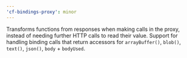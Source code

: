 ```yaml
---
'cf-bindings-proxy': minor
---
```


Transforms functions from responses when making calls in the proxy, instead of needing further HTTP calls to read their value. Support for handling binding calls that return accessors for `arrayBuffer()`, `blob()`, `text()`, `json()`, `body` + `bodyUsed`.
